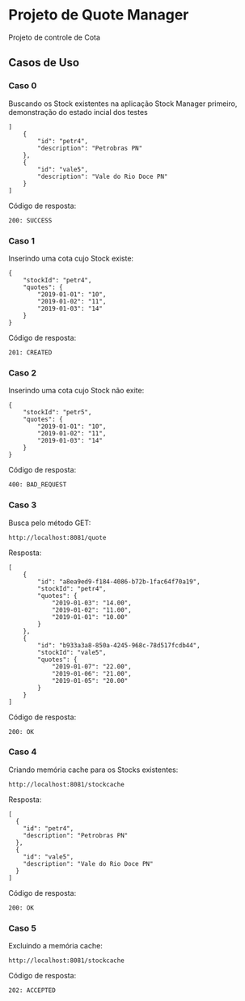 # Projeto de Quote Manager
Projeto de controle de Cota

## Casos de Uso

### Caso 0

Buscando os Stock existentes na aplicação Stock Manager primeiro, demonstração do estado incial dos testes

	]
		{
		    "id": "petr4",
		    "description": "Petrobras PN"
		},
		{
		    "id": "vale5",
		    "description": "Vale do Rio Doce PN"
		}
	]
	
Código de resposta:

	200: SUCCESS

### Caso 1
Inserindo uma cota cujo Stock existe:

	{
		"stockId": "petr4",
		"quotes": {
			"2019-01-01": "10",
			"2019-01-02": "11",
			"2019-01-03": "14"
		}
	}
	
Código de resposta:

	201: CREATED
	
### Caso 2
Inserindo uma cota cujo Stock não exite:

	{
		"stockId": "petr5",
		"quotes": {
			"2019-01-01": "10",
			"2019-01-02": "11",
			"2019-01-03": "14"
		}
	}
	
Código de resposta:

	400: BAD_REQUEST

### Caso 3
Busca pelo método GET:
	
	http://localhost:8081/quote
	
Resposta:

	[
		{
			"id": "a8ea9ed9-f184-4086-b72b-1fac64f70a19",
			"stockId": "petr4",
			"quotes": {
				"2019-01-03": "14.00",
				"2019-01-02": "11.00",
				"2019-01-01": "10.00"
			}
		},
		{
			"id": "b933a3a8-850a-4245-968c-78d517fcdb44",
			"stockId": "vale5",
			"quotes": {
				"2019-01-07": "22.00",
				"2019-01-06": "21.00",
				"2019-01-05": "20.00"
			}
		}
	]

Código de resposta:

	200: OK
	
### Caso 4
Criando memória cache para os Stocks existentes:
	
	http://localhost:8081/stockcache
	
Resposta:

	[
	  {
	    "id": "petr4",
	    "description": "Petrobras PN"
	  },
	  {
	    "id": "vale5",
	    "description": "Vale do Rio Doce PN"
	  }
	]

Código de resposta:

	200: OK
	
### Caso 5
Excluindo a memória cache:

	http://localhost:8081/stockcache
	
Código de resposta:
	
	202: ACCEPTED